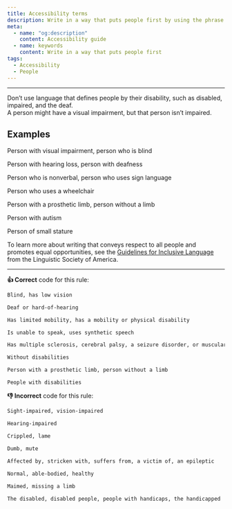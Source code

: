 ```yaml
---
title: Accessibility terms
description: Write in a way that puts people first by using the phrase person with or person who
meta:
  - name: "og:description"
    content: Accessibility guide
  - name: keywords
    content: Write in a way that puts people first
tags:
  - Accessibility
  - People
---
```



---

Don’t use language that defines people by their disability, such as disabled, impaired, and the deaf.  
A person might have a visual impairment, but that person isn’t impaired.

## Examples

Person with visual impairment, person who is blind

Person with hearing loss, person with deafness

Person who is nonverbal, person who uses sign language

Person who uses a wheelchair

Person with a prosthetic limb, person without a limb

Person with autism

Person of small stature

To learn more about writing that conveys respect to all people and promotes equal opportunities,
see the [Guidelines for Inclusive Language](http://www.linguisticsociety.org/content/guidelines-inclusive-language "Link to Linguistic Society") from the Linguistic Society of America.

---

**:thumbsup: Correct** code for this rule:

```markdown
Blind, has low vision
```

```markdown
Deaf or hard-of-hearing
```

```markdown
Has limited mobility, has a mobility or physical disability
```

```
Is unable to speak, uses synthetic speech
```

```markdown
Has multiple sclerosis, cerebral palsy, a seizure disorder, or muscular dystrophy
```

```markdown
Without disabilities
```

```markdown
Person with a prosthetic limb, person without a limb
```

```markdown
People with disabilities
```
**:thumbsdown: Incorrect** code for this rule:

```markdown
Sight-impaired, vision-impaired
```

```markdown
Hearing-impaired
```

```markdown
Crippled, lame
```

```markdown
Dumb, mute
```

```markdown
Affected by, stricken with, suffers from, a victim of, an epileptic
```

```markdown
Normal, able-bodied, healthy
```

```markdown
Maimed, missing a limb
```

```markdown
The disabled, disabled people, people with handicaps, the handicapped
```
